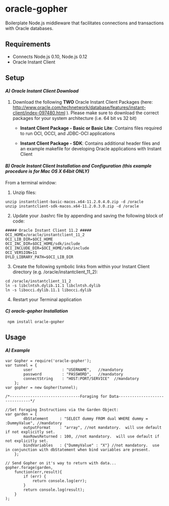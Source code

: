 # oracle-gopher

Boilerplate Node.js middleware that facilitates connections and transactions with Oracle databases.

## Requirements
* Connects Node.js 0.10, Node.js 0.12
* Oracle Instant Client

## Setup
#### *A) Oracle Instant Client Download*
1. Download the following **TWO** Oracle Instant Client Packages (here: http://www.oracle.com/technetwork/database/features/instant-client/index-097480.html ). Please make sure to download the correct packages for your system architecture (i.e. 64 bit vs 32 bit)

    * **Instant Client Package - Basic or Basic Lite**: Contains files required to run OCI, OCCI, and JDBC-OCI applications

    * **Instant Client Package - SDK**: Contains additional header files and an example makefile for developing Oracle applications with Instant Client

#### *B) Oracle Instant Client Installation and Configuration (this example procedure is for Mac OS X 64bit ONLY)*
From a terminal window:

1) Unzip files:
```
unzip instantclient-basic-macos.x64-11.2.0.4.0.zip -d /oracle
unzip instantclient-sdk-macos.x64-11.2.0.3.0.zip -d /oracle
```
2) Update your .bashrc file by appending and saving the following block of code:
```
##### Oracle Instant Client 11.2 #####
OCI_HOME=/oracle/instantclient_11_2
OCI_LIB_DIR=$OCI_HOME
OCI_INC_DIR=$OCI_HOME/sdk/include
OCI_INCLUDE_DIR=$OCI_HOME/sdk/include
OCI_VERSION=11
DYLD_LIBRARY_PATH=$OCI_LIB_DIR
```
3) Create the following symbolic links from within your Instant Client directory (e.g. /oracle/instantclient_11_2):
```
cd /oracle/instantclient_11_2
ln -s libclntsh.dylib.11.1 libclntsh.dylib
ln -s libocci.dylib.11.1 libocci.dylib
```
4) Restart your Terminal application

#### *C) oracle-gopher Installation*
```
 npm install oracle-gopher
```    
## Usage
#### *A) Example*
 ```javasript
 var Gopher = require('oracle-gopher');
 var tunnel = {
         user             : "USERNAME",   //mandatory
         password         : "PASSWORD",   //mandatory
         connectString    : "HOST:PORT/SERVICE"  //mandatory
     };
 var gopher = new Gopher(tunnel);

 /*-------------------------------Foraging for Data-------------------------------*/

 //Set Foraging Instructions via the Garden Object:
 var garden = {
         dbStatement     : "SELECT dummy FROM dual WHERE dummy = :DummyValue", //mandatory
         outputFormat    : "array", //not mandatory.  will use default if not explicitly set.
         maxRowsReturned : 100, //not mandatory.  will use default if not explicitly set.
         bindVariables   : {"DummyValue" : "X"} //not mandatory.  use in conjunction with dbStatement when bind variables are present.
     };

 // Send Gopher on it's way to return with data...
 gopher.forage(garden,
     function(err,result){
         if (err) {
             return console.log(err);
         }
         return console.log(result);
     }
 );
 ```   
